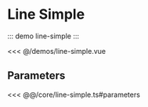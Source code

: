 # Line Simple

::: demo line-simple
:::

<<< @/demos/line-simple.vue

## Parameters

<<< @@/core/line-simple.ts#parameters
